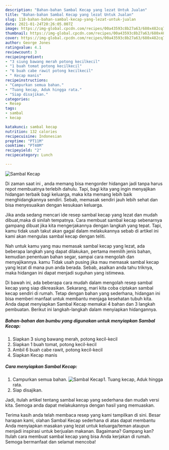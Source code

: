 ```yaml
---
description: "Bahan-bahan Sambal Kecap yang lezat Untuk Jualan"
title: "Bahan-bahan Sambal Kecap yang lezat Untuk Jualan"
slug: 118-bahan-bahan-sambal-kecap-yang-lezat-untuk-jualan
date: 2021-01-24T20:26:05.007Z
image: https://img-global.cpcdn.com/recipes/00a43593c8b27a63/680x482cq70/sambal-kecap-foto-resep-utama.jpg
thumbnail: https://img-global.cpcdn.com/recipes/00a43593c8b27a63/680x482cq70/sambal-kecap-foto-resep-utama.jpg
cover: https://img-global.cpcdn.com/recipes/00a43593c8b27a63/680x482cq70/sambal-kecap-foto-resep-utama.jpg
author: George Jones
ratingvalue: 4.1
reviewcount: 3
recipeingredient:
- "3 siung bawang merah potong kecilkecil"
- "1 buah tomat potong kecilkecil"
- "6 buah cabe rawit potong kecilkecil"
- " Kecap manis"
recipeinstructions:
- "Campurkan semua bahan."
- "Tuang kecap, Aduk hingga rata."
- "Siap disajikan."
categories:
- Resep
tags:
- sambal
- kecap

katakunci: sambal kecap 
nutrition: 132 calories
recipecuisine: Indonesian
preptime: "PT11M"
cooktime: "PT40M"
recipeyield: "2"
recipecategory: Lunch

---
```



![Sambal Kecap](https://img-global.cpcdn.com/recipes/00a43593c8b27a63/680x482cq70/sambal-kecap-foto-resep-utama.jpg)

Di zaman  saat ini , anda memang bisa mengorder hidangan jadi tanpa harus repot membuatnya terlebih dahulu. Tapi, bagi kita yang ingin menyajikan hidangan terbaik bagi keluarga, maka kita memang lebih baik menghidangkannya sendiri. Sebab, memasak sendiri jauh lebih sehat dan bisa menyesuaikan dengan kesukaan keluarga.

Jika anda sedang mencari ide resep sambal kecap yang lezat dan mudah dibuat,maka di sinilah tempatnya. Cara membuat sambal kecap  sebenarnya gampang dibuat jika kita mengerjakannya dengan langkah yang tepat. Tapi, kamu tidak usah takut akan gagal dalam melakukannya 
sebab di artikel ini kami akan mengulas sambal kecap dengan teliti.  



Nah untuk kamu yang mau memasak sambal kecap yang lezat, ada beberapa langkah yang dapat dilakukan, pertama memilih jenis bahan, kemudian penentuan bahan segar, sampai cara mengolah dan menyajikannya. kamu Tidak usah pusing jika mau memasak sambal kecap yang lezat di mana pun anda berada. Sebab, asalkan anda  tahu triknya, maka hidangan ini dapat menjadi suguhan yang istimewa.

Di bawah ini, ada beberapa cara mudah dalam mengolah resep sambal kecap yang siap dikreasikan. Sekarang, mari kita coba ciptakan sambal kecap sendiri di rumah. Tetap dengan bahan yang sederhana, hidangan ini bisa memberi manfaat untuk membantu menjaga kesehatan tubuh kita. Anda dapat menyiapkan Sambal Kecap memakai 4 bahan dan 3 langkah pembuatan. Berikut ini langkah-langkah dalam menyiapkan hidangannya.

<!--inarticleads1-->

##### Bahan-bahan dan bumbu yang digunakan untuk menyiapkan Sambal Kecap:

1. Siapkan 3 siung bawang merah, potong kecil-kecil
1. Siapkan 1 buah tomat, potong kecil-kecil
1. Ambil 6 buah cabe rawit, potong kecil-kecil
1. Siapkan  Kecap manis




<!--inarticleads2-->

##### Cara menyiapkan Sambal Kecap:

1. Campurkan semua bahan.
<img src="https://img-global.cpcdn.com/steps/4c2ef90b81d1f806/160x128cq70/sambal-kecap-langkah-memasak-1-foto.jpg" alt="Sambal Kecap">1. Tuang kecap, Aduk hingga rata.
1. Siap disajikan.




Jadi, itulah artikel tentang  sambal kecap  yang sederhana dan mudah versi kita. Semoga anda dapat melakukannya dengan hasil yang memuaskan. 

Terima kasih anda telah membaca resep yang kami tampilkan di sini. Besar harapan kami, olahan  Sambal Kecap sederhana di atas dapat membantu Anda menyiapkan masakan yang lezat untuk keluarga/teman ataupun menjadi inspirasi untuk berjualan makanan. Bagaimana? Gampang kan? Itulah cara membuat sambal kecap yang bisa Anda kerjakan di rumah. Semoga bermanfaat dan selamat mencoba!

